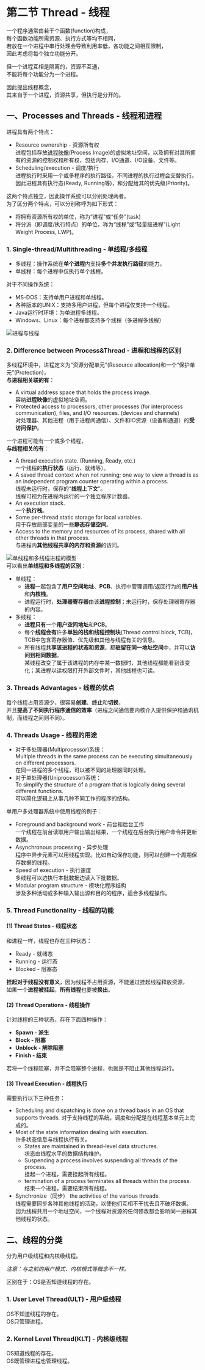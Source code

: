 # 第二节 Thread - 线程

一个程序通常由若干个函数(function)构成，  
每个函数功能所需资源、执行方式等均不相同，  
若放在一个进程中串行处理会导致利用率低，各功能之间相互限制，  
因此考虑将每个独立功能分开。

但一个进程互相是隔离的，资源不互通，  
不能将每个功能分为一个进程。

因此提出线程概念，  
其来自于一个进程，资源共享，但执行是分开的。

## 一、Processes and Threads - 线程和进程

进程具有两个特点：

* Resource ownership - 资源所有权  
  进程包括存放[进程映像](../1.%20Process/2.1-Pocess_Management-1.md#⭐2-process-control-structures---进程的控制结构)(Process Image)的虚拟地址空间，以及拥有对其所拥有的资源的控制权和所有权，包括内存、I/O通道、I/O设备、文件等。
* Scheduling/execution - 调度/执行  
  进程执行时采用一个或多程序的执行路径，不同进程的执行过程会交替执行。  
  因此进程具有执行态(Ready, Running等)，和分配给其的优先级(Priority)。

这两个特点独立，因此操作系统可以分别处理两者。  
为了区分两个特点，可以分别称呼为如下形式：

* 将拥有资源所有权的单位，称为“进程”或“任务”(task)
* 将分派（即调度/执行特点）的单位，称为“线程”或“轻量级进程”(Light Weight Process, LWP)。

### 1. Single-thread/Multithreading - 单线程/多线程

* 多线程：操作系统在**单个进程**内支持**多个并发执行路径**的能力。  
* 单线程：每个进程中仅执行单个线程。

对于不同操作系统：

* MS-DOS：支持单用户进程和单线程。
* 各种版本的UNIX：支持多用户进程，但每个进程仅支持一个线程。
* Java运行时环境：为单进程多线程。
* Windows、Linux：每个进程都支持多个线程（多进程多线程）

![进程与线程](images/2.2-Pocess_Management-2--03-28_22-58-23.png)

### 2. Difference between Process&Thread - 进程和线程的区别

多线程环境中，进程定义为“资源分配单元”(Resource allocation)和一个“保护单元”(Protection)，  
**与进程相关联的有**：

* A virtual address space that holds the process image.  
  容纳**进程映像**的虚拟地址空间。
* Protected access to processors, other processes (for interprocess communication), files, and I/O resources. (devices and channels)  
  对处理器、其他进程（用于进程间通信）、文件和IO资源（设备和通道）的**受访问保护**。

一个进程可能有一个或多个线程，  
**与线程相关的有**：

* A thread execution state. (Running, Ready, etc.)  
  一个线程的**执行状态**（运行、就绪等）。
* A saved thread context when not running; one way to view a thread is as an independent program counter operating within a process.  
  线程未运行时，保存的“**线程上下文**”。  
  线程可视为在进程内运行的一个独立程序计数器。
* An execution stack.  
  一个**执行栈**。
* Some per-thread static storage for local variables.  
  用于存放局部变量的一些**静态存储空间**。
* Access to the memory and resources of its process, shared with all other threads in that process.  
  与进程内**其他线程共享的内存和资源**的访问。

![单线程和多线程进程的模型](images/2.2-Pocess_Management-2--03-28_23-17-55.png)  
可以看出**单线程和多线程的区别**：

* 单线程：  
  * **进程**一起包含了**用户空间地址**、**PCB**、执行中管理调用/返回行为的**用户栈**和**内核栈**。
  * 进程运行时，**处理器寄存器**由该**进程控制**；未运行时，保存处理器寄存器的内容。
* 多线程：  
  * **进程只有**一个**用户空间地址**和**PCB**。
  * 每个**线程会有**许多**单独的栈和线程控制块**(Thread control block, TCB)，TCB中包含寄存器值、优先级和其他与线程有关的信息。
  * 所有线程**共享该进程的状态和资源**，都**驻留在同一地址空间**中，并可以**访问到相同数据**。  
    某线程改变了属于该进程的内存中某一数据时，其他线程都能看到该变化；某进程以读权限打开外部文件时，其他线程也可读。

### 3. Threads Advantages - 线程的优点

每个线程占用资源少，很容易**创建**、**终止**和**切换**，  
并且**提高了不同执行程序通信的效率**（进程之间通信要内核介入提供保护和通讯机制，而线程之间则不同）。

### 4. Threads Usage - 线程的用途

* 对于多处理器(Multiprocessor)系统：  
  Multiple threads in the same process can be executing simultaneously on different processors.  
  在同一进程的多个线程，可以被不同的处理器同时处理。
* 对于单处理器(Uniprocessor)系统：  
  To simplify the structure of a program that is logically doing several different functions.  
  可以简化逻辑上从事几种不同工作的程序的结构。

单用户多处理器系统中使用线程的例子：

* Foreground and background work - 前台和后台工作  
  一个线程在前台读取用户输出输出结果，一个线程在后台执行用户命令并更新数据。
* Asynchronous processing - 异步处理  
  程序中异步元素可以用线程实现。比如自动保存功能，则可以创建一个周期保存数据的线程。
* Speed of execution - 执行速度  
  多线程可以边执行本批数据边读入下批数据。
* Modular program structure - 模块化程序结构  
  涉及多种活动或多种输入输出源和目的的程序，适合多线程操作。

### 5. Thread Functionality - 线程的功能

#### (1) Thread States - 线程状态

和进程一样，线程也存在三种状态：

* Ready - 就绪态
* Running - 运行态
* Blocked - 阻塞态

**挂起对于线程没有意义**，因为线程不占用资源，不能通过挂起线程释放资源，  
如果一个**进程被挂起**，**所有线程**也要被**换出**。

#### (2) Thread Operations - 线程操作

针对线程的三种状态，存在下面四种操作：

* **Spawn - 派生**
* **Block - 阻塞**
* **Unblock - 解除阻塞**
* **Finish - 结束**

若将一个线程阻塞，并不会阻塞整个进程，也就是不阻止其他线程运行。

#### (3) Thread Execution - 线程执行

需要执行以下三种任务：

* Scheduling and dispatching is done on a thread basis in an OS that supports threads.
  对于支持线程的系统，调度和分配是在线程基本单元上完成的。
* Most of the state information dealing with execution.  
  许多状态信息与线程执行有关。
  * States are maintained in thread-level data structures.  
    状态由线程水平的数据结构维护。
  * Suspending a process involves suspending all threads of the process.  
    挂起一个进程，需要挂起所有线程。
  * termination of a process terminates all threads within the process.  
    结束一个进程，需要结束所有线程。
* Synchronize（同步） the activities of the various threads.  
  线程需要同步各种其他线程的活动，以使他们互相不干扰去且不破坏数据。  
  因为线程共用一个地址空间，一个线程对资源的任何修改都会影响同一进程其他线程的状态。

## 二、线程的分类

分为用户级线程和内核级线程。

*注意：与之前的用户模式、内核模式等概念不一样。*

区别在于：OS是否知道线程的存在。

### 1. User Level Thread(ULT) - 用户级线程

OS不知道线程的存在。  
OS只管理进程。

### 2. Kernel Level Thread(KLT) - 内核级线程

OS知道线程的存在。  
OS既管理进程也管理线程。
